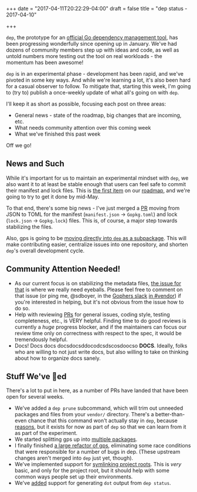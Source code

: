 +++
date = "2017-04-11T20:22:29-04:00"
draft = false
title = "dep status - 2017-04-10"

+++

`dep`, the prototype for an [official Go dependency management tool](https://github.com/golang/dep), has been progressing wonderfully since opening up in January. We've had dozens of community members step up with ideas and code, as well as untold numbers more testing out the tool on real workloads - the momentum has been awesome!

`dep` is in an experimental phase - development has been rapid, and we've pivoted in some key ways. And while we're learning a lot, it's also been hard for a casual observer to follow. To mitigate that, starting this week, I'm going to (try to) publish a once-weekly update of what all's going on with `dep`.

I'll keep it as short as possible, focusing each post on three areas:

* General news - state of the roadmap, big changes that are incoming, etc.
* What needs community attention over this coming week
* What we've finished this past week

Off we go!

## News and Such

While it's important for us to maintain an experimental mindset with `dep`, we also want it to at least be stable enough that users can feel safe to commit their manifest and lock files. This is [the first item](https://github.com/golang/dep/milestone/1) on our [roadmap](https://github.com/golang/dep/wiki/Roadmap), and we're going to try to get it done by mid-May.

To that end, there's some big news - I've just merged a [PR](https://github.com/golang/dep/pull/342) moving from JSON to TOML for the manifest (`manifest.json` -> `Gopkg.toml`) and lock (`lock.json` -> `Gopkg.lock`) files. This is, of course, a major step towards stabilizing the files.

Also, gps is going to be [moving directly into `dep` as a subpackage](https://github.com/golang/dep/issues/300). This will make contributing easier, centralize issues into one repository, and shorten `dep`'s overall development cycle.

## Community Attention Needed!

* As our current focus is on stabilizing the metadata files, [the issue for that](https://github.com/golang/dep/issues/276) is where we really need eyeballs. Please feel free to comment on that issue (or ping me, @sdboyer, in the [Gophers slack](https://invite.slack.golangbridge.org/) [in #vendor](https://gophers.slack.com/messages/C0M5YP9LN)) if you're interested in helping, but it's not obvious from the issue how to do so.
* Help with reviewing [PRs](https://github.com/golang/dep/pulls) for general issues, coding style, testing completeness, etc., is VERY helpful. Finding time to do good reviews is currently a _huge_ progress blocker, and if the maintainers can focus our review time only on correctness with respect to the spec, it would be tremendously helpful.
* Docs! Docs docs docsdocsddocodcsdscosdoocso **DOCS**. Ideally, folks who are willing to not just write docs, but also willing to take on thinking about how to organize docs sanely.

## Stuff We've 🚢ed

There's a lot to put in here, as a number of PRs have landed that have been open for several weeks.

* We've added a `dep prune` subcommand, which will trim out unneeded packages and files from your `vendor/` directory. There's a better-than-even chance that this command won't actually stay in `dep`, because [reasons](https://github.com/golang/dep/issues/120#issuecomment-284126173), but it exists for now as part of `dep` so that we can learn from it as part of the experiment.
* We started splitting gps up into [multiple packages](https://github.com/sdboyer/gps/pull/189).
* I finally finished [a large refactor of gps](https://github.com/sdboyer/gps/pull/196), eliminating some race conditions that were responsible for a number of bugs in dep. (These upstream changes aren't merged into `dep` just yet, though).
* We've implemented support for [symlinking project roots](https://github.com/golang/dep/pull/247). This is *very* basic, and only for the project root, but it should help with some common ways people set up their environments.
* We've [added](https://github.com/golang/dep/pull/271) support for generating `dot` output from `dep status`.